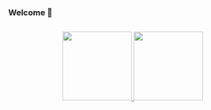 ### Welcome 👋
##

  <div align="center">
  <a href="https://github.com/Gui113893">
  <img height="140em" src="https://github-readme-stats.vercel.app/api?username=Gui113893&show_icons=true&theme=tokyonight&include_all_commits=true&count_private=true"/>
  <img height="140em" src="https://github-readme-stats.vercel.app/api/top-langs/?username=Gui113893&layout=compact&langs_count=7&theme=tokyonight&include_all_commits=true&count_private=true"/>
</div>



